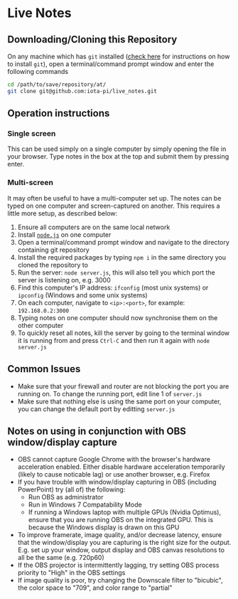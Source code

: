 # Live Notes
## Downloading/Cloning this Repository
On any machine which has `git` installed ([check here](https://www.linode.com/docs/development/version-control/how-to-install-git-on-linux-mac-and-windows/) for instructions on how to install `git`), open a terminal/command prompt window and enter the following commands

``` bash
cd /path/to/save/repository/at/
git clone git@github.com:iota-pi/live_notes.git
```

## Operation instructions
### Single screen
This can be used simply on a single computer by simply opening the file in your browser. Type notes in the box at the top and submit them by pressing enter.

### Multi-screen
It may often be useful to have a multi-computer set up. The notes can be typed on one computer and screen-captured on another. This requires a little more setup, as described below:

1. Ensure all computers are on the same local network
2. Install [`node.js`](https://nodejs.org/en/) on one computer
3. Open a terminal/command prompt window and navigate to the directory containing git repository
4. Install the required packages by typing `npm i` in the same directory you cloned the repository to 
5. Run the server: `node server.js`, this will also tell you which port the server is listening on, e.g. 3000
6. Find this computer's IP address: `ifconfig` (most unix systems) or `ipconfig` (Windows and some unix systems)
7. On each computer, navigate to `<ip>:<port>`, for example: `192.168.0.2:3000`
8. Typing notes on one computer should now synchronise them on the other computer
9. To quickly reset all notes, kill the server by going to the terminal window it is running from and press `Ctrl-C` and then run it again with `node server.js`

## Common Issues
* Make sure that your firewall and router are not blocking the port you are running on. To change the running port, edit line 1 of `server.js`
* Make sure that nothing else is using the same port on your computer, you can change the default port by editting `server.js`

## Notes on using in conjunction with OBS window/display capture
* OBS cannot capture Google Chrome with the browser's hardware acceleration enabled. Either disable hardware acceleration temporarily (likely to cause noticable lag) or use another browser, e.g. Firefox
* If you have trouble with window/display capturing in OBS (including PowerPoint) try (all of) the following:
  * Run OBS as administrator
  * Run in Windows 7 Compatability Mode
  * If running a Windows laptop with multiple GPUs (Nvidia Optimus), ensure that you are running OBS on the integrated GPU. This is because the Windows display is drawn on this GPU
* To improve framerate, image quality, and/or decrease latency, ensure that the window/display you are capturing is the right size for the output. E.g. set up your window, output display and OBS canvas resolutions to all be the same (e.g. 720p60)
* If the OBS projector is intermittently lagging, try setting OBS process priority to "High" in the OBS settings
* If image quality is poor, try changing the Downscale filter to "bicubic", the color space to "709", and color range to "partial"
